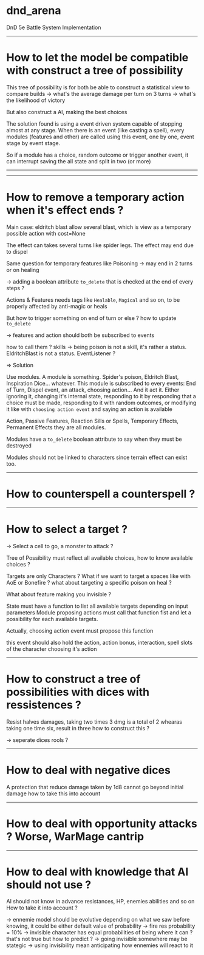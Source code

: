 # dnd_arena
DnD 5e Battle System Implementation

---

# How to let the model be compatible with construct a tree of possibility

This tree of possibility is for both be able to construct a statistical view to compare builds
-> what's the average damage per turn on 3 turns
-> what's the likelihood of victory

But also construct a AI, making the best choices

The solution found is using a event driven system capable of stopping almost
at any stage. When there is an event (like casting a spell), every modules
(features and other) are called using this event, one by one, event stage by event stage.

So if a module has a choice, random outcome or trigger another event, it can interrupt
saving the all state and split in two (or more)

---

---

# How to remove a temporary action when it's effect ends ?

Main case: eldritch blast allow several blast, which is view as a temporary possible action with cost=None

The effect can takes several turns like spider legs.
The effect may end due to dispel

Same question for temporary features like Poisoning -> may end in 2 turns or on healing

-> adding a boolean attribute `to_delete` that is checked at the end of every steps ?

Actions & Features needs tags like `Healable`, `Magical` and so on, to be properly affected by anti-magic or heals

But how to trigger something on end of turn or else ? how to update `to_delete`

-> features and action should both be subscribed to events

how to call them ? skills -> being poison is not a skill, it's rather a status. EldritchBlast is not a status.
EventListener ?

=> Solution

Use modules. A module is something. Spider's poison, Eldritch Blast, Inspiration Dice... whatever.
This module is subscribed to every events: End of Turn, Dispel event, an attack, choosing action...
And it act it. Either ignoring it, changing it's internal state, responding to it by responding that a
choice must be made, responding to it with random outcomes, or modifying it like with `choosing action event` and
saying an action is available

Action, Passive Features, Reaction Sills or Spells, Temporary Effects, Permanent Effects they are all modules.

Modules have a `to_delete` boolean attribute to say when they must be destroyed

Modules should not be linked to characters since terrain effect can exist too.

---

# How to counterspell a counterspell ?

---

# How to select a target ?

-> Select a cell to go, a monster to attack ?

Tree of Possibility must reflect all available choices, how to know available choices ?

Targets are only Characters ? What if we want to target a spaces like with AoE or Bonefire ?
what about targeting a specific poison on heal ?

What about feature making you invisible ?

State must have a function to list all available targets depending on input parameters
Module proposing actions must call that function fist and let a possibility for each available
targets.

Actually, choosing action event must propose this function

this event should also hold the action, action bonus, interaction, spell slots of the character choosing it's action

---

# How to construct a tree of possibilities with dices with ressistences ?

Resist halves damages, taking two times 3 dmg is a total of 2 whearas taking one time six, result in three
how to construct this ?

-> seperate dices rools ?

---

# How to deal with negative dices

A protection that reduce damage taken by 1d8 cannot go beyond initial damage
how to take this into account

---

# How to deal with opportunity attacks ? Worse, WarMage cantrip

---

# How to deal with knowledge that AI should not use ?

AI should not know in advance resistances, HP, enemies abilities and so on
How to take it into account ?

-> ennemie model should be evolutive depending on what we saw
before knowing, it could be either default value of probability
-> fire res probability = 10%
-> invisible character has equal probabilities of being where it can ? that's not true but how to predict ?
-> going invisible somewhere may be stategic -> using invisibility mean anticipating how ennemies will react to it
